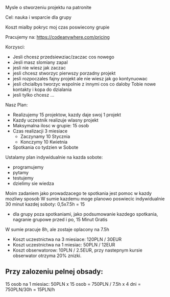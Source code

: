 Mysle o stworzeniu projektu na patronite

Cel: nauka i wsparcie dla grupy

Koszt mialby pokryc moj czas poswiecony grupie

Pracujemy na:
https://codeanywhere.com/pricing


Korzysci:
+ Jesli chcesz przedsiewziac/zaczac cos nowego
+ Jesli masz slomiany zapal
+ jesli nie wiesz jak zaczac
+ jesli chcesz stworzyc pierwszy porzadny projekt
+ jesli rozpoczales fajny projekt ale nie wiesz jak go kontynuowac
+ jesli chcialbys tworzyc wspolnie z innymi cos co daloby Tobie nowe kontakty i kopa do dzialania
+ jesli tylko chcesz ...


Nasz Plan:
+ Realizujemy 15 projektow, kazdy daje swoj 1 projekt
+ Kazdy uczestnik realizuje wlasny projekt
+ Maksymalna ilosc w grupie: 15 osob
+ Czas realizacji 3 miesiace
  + Zaczynamy 10 Stycznia
  + Konczymy 10 Kwietnia
+ Spotkania co tydzien w Sobote 

Ustalamy plan indywidualnie na kazda sobote:
+ programujemy
+ pytamy
+ testujemy
+ dzielimy sie wiedza

Moim zadaniem jako prowadzacego te spotkania jest pomoc w kazdy mozliwy sposob
W sumie kazdemu moge planowo poswiecic indywidualnie 30 minut kazdej soboty: 0,5x7.5h = 15
+ dla grupy poza spotkaniami, jako podsumowanie kazdego spotkania, 
nagranie grupowe przed i po, 15 Minut Gratis

W sumie pracuje 8h, ale zostaje oplacony na 7.5h




+ Koszt uczestnictwa na 3 miesiace: 120PLN / 30EUR
+ Koszt uczestnictwa na 1 miesiac: 50PLN / 12EUR
+ Koszt obserwatorow: 10PLN / 2.5EUR, przy nastepnym kursie obserwator otrzyma 20% znizki.

## Przy zalozeniu pelnej obsady:
15 osob na 1 miesiac:
50PLN x 15 osob = 750PLN / 7.5h x 4 dni = 750PLN/30h = 15PLN/h

